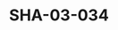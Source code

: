 ---
pid: SHA-03-034
title: SHA-03-034
language: en
original_label: 
rights: Sharhabil Ahmed
location_of_original: Sharhabil Ahmed
photographer_or_studio: Ministry of National Guidance
scanned_from: photograph 16.5 by 22.1
_date: '1965'
location: Omdurman, National Theater
description: Concert with children Sharhabil Ahmed Kamil Hussain Mahdi 'Ali Imam and
  Ahmed Ibrahim Daoud
additional_notes: 
permission_display: 'yes'
on_server: 'no'
on_website: 'no'
permalink: /photopages/en/SHA-03-034
layout: photo-page
---